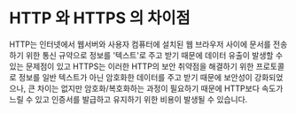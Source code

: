 # HTTP 와 HTTPS 의 차이점

HTTP는 인터넷에서 웹서버와 사용자 컴퓨터에 설치된 웹 브라우저 사이에 문서를 전송하기 위한 통신 규약으로 정보를 '텍스트'로 주고 받기 때문에 데이터 유출이 발생할 수 있는 문제점이 있고
HTTPS는 이러한 HTTP의 보안 취약점을 해결하기 위한 프로토콜로 정보를 일반 텍스트가 아닌 암호화한 데이터를 주고 받기 때문에 보안성이 강화되었으나, 큰 차이는 없지만 암호화/복호화하는 과정이 필요하기 때문에 HTTP보다 속도가 느릴 수 있고 인증서를 발급하고 유지하기 위한 비용이 발생될 수 있습니다. 